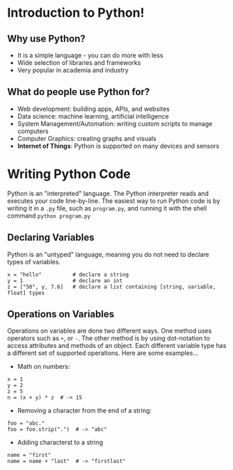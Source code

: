 # Introduction to Python!

## Why use Python?
- It is a simple language - you can do more with less
- Wide selection of libraries and frameworks 
- Very popular in academia and industry

## What do people use Python for?
- Web development: building apps, APIs, and websites
- Data science: machine learning, artificial intelligence
- System Management/Automation: writing custom scripts to manage computers
- Computer Graphics: creating graphs and visuals
- **Internet of Things**: Python is supported on many devices and sensors

# Writing Python Code
Python is an "interpreted" language. The Python interpreter reads and executes your code line-by-line. The easiest way to run Python code is by writing it in a `.py` file, such as `program.py`, and running it with the shell command `python program.py`

## Declaring Variables
Python is an "untyped" language, meaning you do not need to declare types of variables. 
```
x = "hello"          # declare a string
y = 1                # declare an int
z = ["50", y, 7.6]   # declare a list containing [string, variable, float] types
```

## Operations on Variables
Operations on variables are done two different ways. One method uses operators such as `+`, or `-`. The other method is by using dot-notation to access attributes and methods of an object. Each different variable type has a different set of supported operations. Here are some examples...
- Math on numbers: 
```
x = 1
y = 2
z = 5
n = (x + y) * z  # -> 15
```
- Removing a character from the end of a string:
```
foo = "abc."
foo = foo.strip(".")  # -> "abc"
```
- Adding characterst to a string
```
name = "first"
name = name + "last"  # -> "firstlast"
